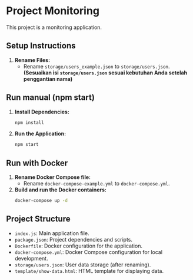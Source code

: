 # Project Monitoring

This project is a monitoring application. 

## Setup Instructions

1.  **Rename Files:**
    *   Rename `storage/users_example.json` to `storage/users.json`. **(Sesuaikan isi `storage/users.json` sesuai kebutuhan Anda setelah penggantian nama)**

## Run manual (npm start)

1. **Install Dependencies:**
    ```bash
    npm install
    ```
    
2. **Run the Application:**
    ```bash
    npm start
    ```
## Run with Docker

1.  **Rename Docker Compose file:**
    *   Rename `docker-compose-example.yml` to `docker-compose.yml`.
2.  **Build and run the Docker containers:**
    ```bash
    docker-compose up -d
    ```

## Project Structure

*   `index.js`: Main application file.
*   `package.json`: Project dependencies and scripts.
*   `Dockerfile`: Docker configuration for the application.
*   `docker-compose.yml`: Docker Compose configuration for local development.
*   `storage/users.json`: User data storage (after renaming).
*   `template/show-data.html`: HTML template for displaying data.